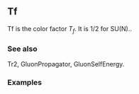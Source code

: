 ##  Tf 

Tf is the color factor $T_f$. It is 1/2 for SU(N)..

###  See also 

Tr2, GluonPropagator, GluonSelfEnergy.

###  Examples 